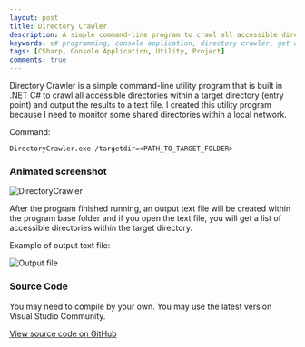 ```yaml
---
layout: post
title: Directory Crawler
description: A simple command-line program to crawl all accessible directories recursively within a target directory and outputs the results into a text file.
keywords: c# programming, console application, directory crawler, get directories
tags: [CSharp, Console Application, Utility, Project]
comments: true
---
```


Directory Crawler is a simple command-line utility program that is built in .NET C# to crawl all accessible directories within a target directory (entry point) and output the results to a text file. I created this utility program because I need to monitor some shared directories within a local network.

Command:

```shell
DirectoryCrawler.exe /targetdir=<PATH_TO_TARGET_FOLDER> 
```

### Animated screenshot

![DirectoryCrawler](https://i.imgur.com/Re1267D.gif)

After the program finished running, an output text file will be created within the program base folder and if you open the text file, you will get a list of accessible directories within the target directory.

Example of output text file:

![Output file](http://i.imgur.com/qaUZ9n3.png)

### Source Code

You may need to compile by your own. You may use the latest version Visual Studio Community.

[View source code on GitHub](https://github.com/heiswayi/DirectoryCrawler)
